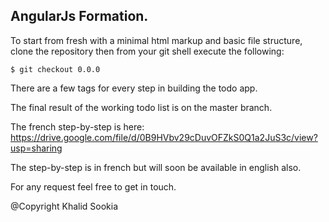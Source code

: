 AngularJs Formation.
------
To start from fresh with a minimal html markup and basic file structure, clone the repository then from your git shell execute the following:

```
$ git checkout 0.0.0
```
There are a few tags for every step in building the todo app.

The final result of the working todo list is on the master branch.

The french step-by-step is here: <https://drive.google.com/file/d/0B9HVbv29cDuvOFZkS0Q1a2JuS3c/view?usp=sharing>

The step-by-step is in french but will soon be available in english also.

For any request feel free to get in touch.

@Copyright Khalid Sookia
